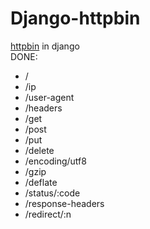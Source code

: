 # Django-httpbin
[httpbin](https://github.com/Runscope/httpbin) in django  
DONE:  
- /  
- /ip   
- /user-agent  
- /headers  
- /get  
- /post  
- /put  
- /delete  
- /encoding/utf8  
- /gzip  
- /deflate  
- /status/:code
- /response-headers
- /redirect/:n
